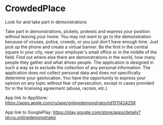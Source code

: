 # CrowdedPlace
 Look for and take part in demonstrations
 
 Take part in demonstrations, pickets, protests and express your position without leaving your home. You may not want to go to the demonstration because of viruses, police, crowds, or you just don't have enough time. Just pick up the phone and create a virtual banner. Be the first in the central square in your city, near your employer's small office or in the middle of the field. Find out where else there are demonstrations in the world, how many people they gather and what drives people.
The application is designed in such a way as to exclude the collection of any personal information. The application does not collect personal data and does not specifically determine your geolocation. You have the opportunity to express your opinion on any topic without fear of persecution, except in cases provided for in the licensing agreement (abuse, racism, etc.)
 
 App link to AppStore:
 https://apps.apple.com/ru/app/onlinedemonstrator/id1511424258
 
 App link to GooglePlay:
 https://play.google.com/store/apps/details?id=ru.onlinedemonstrator
 
 
